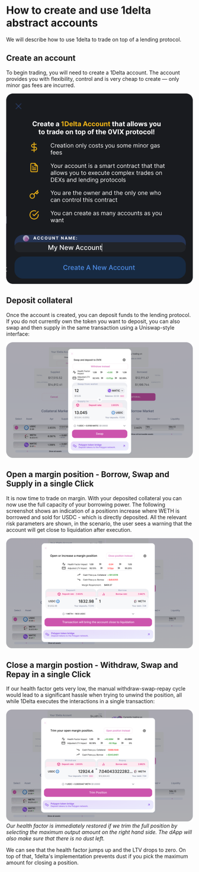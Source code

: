 # How to create and use 1delta abstract accounts

We will describe how to use 1delta to trade on top of a lending protocol.

## Create an account

To begin trading, you will need to create a 1Delta account. The account provides you with flexibility, control and is very cheap to create — only minor gas fees are incurred.

![Account Creation](../assets/account-create.png "Create Account!")

## Deposit collateral

Once the account is created, you can deposit funds to the lending protocol. If you do not currently own the token you want to deposit, you can also swap and then supply in the same transaction using a Uniswap-style interface:


![Swap In](../assets/swap-in-account.png "Swap In!")

## Open a margin position - Borrow, Swap and Supply in a single Click

It is now time to trade on margin. With your deposited collateral you can now use the full capacity of your borrowing power. The following screenshot shows an indication of a positionn increase where WETH is borrowed and sold for USDC - which is directly deposited. All the relevant risk parameters are shown, in the scenario, the user sees a warning that the account will get close to liquidation after execution.

![Open](../assets/margin-trade-account.png "Trade on margin!")

## Close a margin postion - Withdraw, Swap and Repay in a single Click

If our health factor gets very low, the manual withdraw-swap-repay cycle would lead to a significant hassle when trying to unwind the position, all while 1Delta executes the interactions in a single transaction:

![Close](../assets/close-account.png "Trade on margin!")
*Our health factor is immediately restored if we trim the full position by selecting the maximum output amount on the right hand side. The dApp will also make sure that there is no dust left.*

We can see that the health factor jumps up and the LTV drops to zero. On top of that, 1delta's implementation prevents dust if you pick the maximum amount for closing a position.